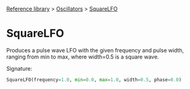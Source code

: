 [Reference library](../index.md) > [Oscillators](index.md) > [SquareLFO](squarelfo.md)

# SquareLFO

Produces a pulse wave LFO with the given frequency and pulse width, ranging from min to max, where width=0.5 is a square wave.

Signature:
```python
SquareLFO(frequency=1.0, min=0.0, max=1.0, width=0.5, phase=0.0)
```
